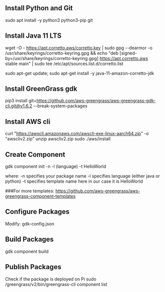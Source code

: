 ## Install Python and Git
sudo apt install -y python3 python3-pip git

## Install Java 11 LTS
wget -O - https://apt.corretto.aws/corretto.key | sudo gpg --dearmor -o /usr/share/keyrings/corretto-keyring.gpg && echo "deb [signed-by=/usr/share/keyrings/corretto-keyring.gpg] https://apt.corretto.aws stable main" | sudo tee /etc/apt/sources.list.d/corretto.list

sudo apt-get update; sudo apt-get install -y java-11-amazon-corretto-jdk

## Install GreenGrass gdk
pip3 install git+https://github.com/aws-greengrass/aws-greengrass-gdk-cli.git@v1.6.2 --break-system-packages

## Install AWS cli
curl "https://awscli.amazonaws.com/awscli-exe-linux-aarch64.zip" -o "awscliv2.zip"
unzip awscliv2.zip
sudo ./aws/install

## Create Component
gdk component init -n <package name> -l (language) -t HelloWorld

where: 
-n specifies your package name
-l specifies language (either java or python)
-t specifies template name here in our case it is HelloWorld

###For more templates:
https://github.com/aws-greengrass/aws-greengrass-component-templates

## Configure Packages
Modify: gdk-config.json

## Build Packages
gdk component build

## Publish Packages

Check if the package is deployed on Pi
sudo /greengrass/v2/bin/greengrass-cli component list


